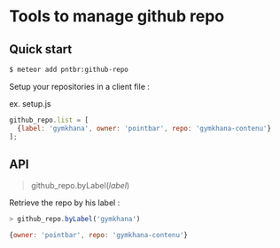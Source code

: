 # Tools to manage github repo

## Quick start

```sh
$ meteor add pntbr:github-repo
```

Setup your repositories in a client file :

ex. setup.js
```js
github_repo.list = [
  {label: 'gymkhana', owner: 'pointbar', repo: 'gymkhana-contenu'}
];
```

## API

> github_repo.byLabel(*label*)

Retrieve the repo by his label :

```js
> github_repo.byLabel('gymkhana')

{owner: 'pointbar', repo: 'gymkhana-contenu'}
```

